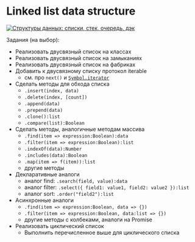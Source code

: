 # Linked list data structure

[![Структуры данных: списки, стек, очередь, дэк](https://img.youtube.com/vi/9KvA4hDDSjk/0.jpg)](https://www.youtube.com/watch?v=9KvA4hDDSjk)

Задания (на выбор):
- Реализовать двусвязный список на классах
- Реализовать двусвязный список на замыканиях
- Реализовать двусвязный список на фабриках
- Добавить к двусвязному списку протокол iterable
  - см. про `next()` и [`Symbol.iterator`](https://developer.mozilla.org/en-US/docs/Web/JavaScript/Reference/Iteration_protocols)
- Сделать методы для обхода списка
  - `.insert(index, data)`
  - `.delete(index, [count])`
  - `.append(data)`
  - `.prepend(data)`
  - `.clone():list`
  - `.compare(list):Boolean`
- Сделать методы, аналогичные методам массива
  - `.find(item => expression:Boolean):data`
  - `.filter(item => expression:Boolean):list`
  - `.indexOf(data):Number`
  - `.includes(data):Boolean`
  - `.map(item => f(item)):list`
  - другие методы
- Декларативные аналоги
  - аналог find: `.search(field, value):data`
  - аналог filter: `.select({ field1: value1, field2: value2 }):list`
  - алалог sort: `.order("field2"):list`
- Асинхронные аналоги
  - `.find(item => expression:Boolean, data => {})`
  - `.filter(item => expression:Boolean, data:list => {})`
  - другие методы с колбеками, аналоги на Promise
- Реализовать циклический список
  - Выполнить перечисленное выше для циклического списка
